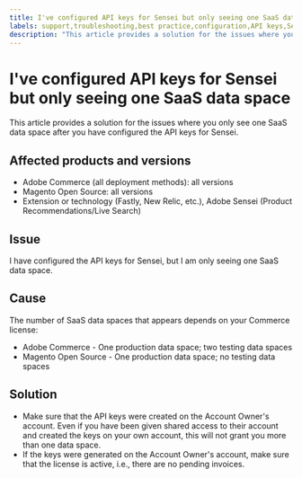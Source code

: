 ```yaml
---
title: I've configured API keys for Sensei but only seeing one SaaS data space
labels: support,troubleshooting,best practice,configuration,API keys,Sensei,SaaS,data space,2.3.0,2.3.1,2.3.2,2.3.2-p2,2.3.3,2.3.3-p1,2.3.4,2.3.4-p2,2.3.5-p1,2.3.5-p2,2.3.6,2.3.6-p1,2.3.7,2.3.7-p1,2.3.7-p2,2.3.7-p3,2.4.0,2.4.0-p1,2.4.1,2.4.1-p1,2.4.2,2.4.2-p1,2.4.2-p2,2.4.3,2.4.3-p1,2.4.3-p2,2.4.4
description: "This article provides a solution for the issues where you only see one SaaS data space after you have configured the API keys for Sensei."
---
```


# I've configured API keys for Sensei but only seeing one SaaS data space

This article provides a solution for the issues where you only see one SaaS data space after you have configured the API keys for Sensei.

## Affected products and versions

* Adobe Commerce (all deployment methods): all versions
* Magento Open Source: all versions
* Extension or technology (Fastly, New Relic, etc.), Adobe Sensei (Product Recommendations/Live Search)

## Issue

I have configured the API keys for Sensei, but I am only seeing one SaaS data space.

## Cause

The number of SaaS data spaces that appears depends on your Commerce license:

* Adobe Commerce - One production data space; two testing data spaces
* Magento Open Source - One production data space; no testing data spaces

## Solution

* Make sure that the API keys were created on the Account Owner's account. Even if you have been given shared access to their account and created the keys on your own account, this will not grant you more than one data space.
* If the keys were generated on the Account Owner's account, make sure that the license is active, i.e., there are no pending invoices. 

